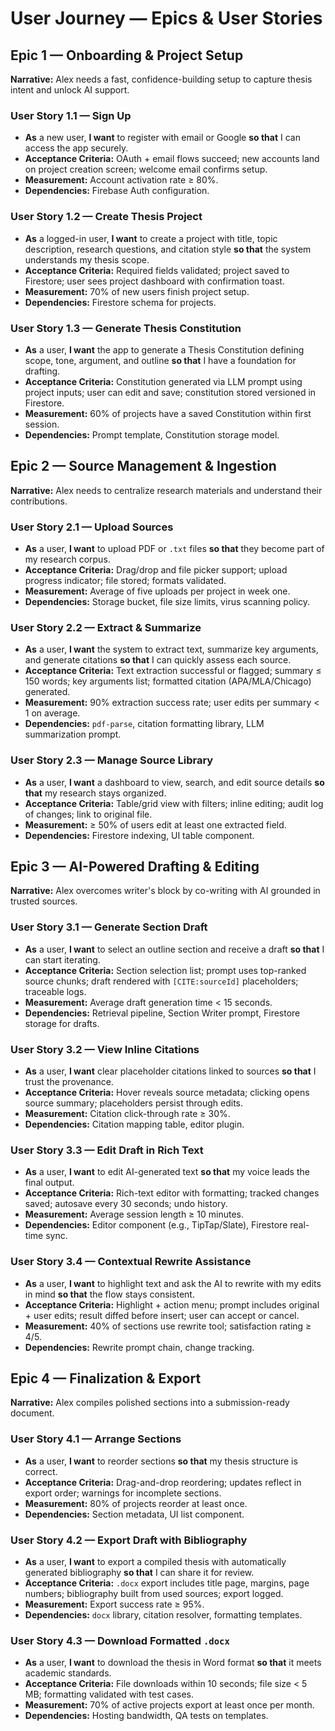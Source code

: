 # User Journey — Epics & User Stories

## Epic 1 — Onboarding & Project Setup
**Narrative:** Alex needs a fast, confidence-building setup to capture thesis intent and unlock AI support.

### User Story 1.1 — Sign Up
- **As** a new user, **I want** to register with email or Google **so that** I can access the app securely.
- **Acceptance Criteria:** OAuth + email flows succeed; new accounts land on project creation screen; welcome email confirms setup.
- **Measurement:** Account activation rate ≥ 80%.
- **Dependencies:** Firebase Auth configuration.

### User Story 1.2 — Create Thesis Project
- **As** a logged-in user, **I want** to create a project with title, topic description, research questions, and citation style **so that** the system understands my thesis scope.
- **Acceptance Criteria:** Required fields validated; project saved to Firestore; user sees project dashboard with confirmation toast.
- **Measurement:** 70% of new users finish project setup.
- **Dependencies:** Firestore schema for projects.

### User Story 1.3 — Generate Thesis Constitution
- **As** a user, **I want** the app to generate a Thesis Constitution defining scope, tone, argument, and outline **so that** I have a foundation for drafting.
- **Acceptance Criteria:** Constitution generated via LLM prompt using project inputs; user can edit and save; constitution stored versioned in Firestore.
- **Measurement:** 60% of projects have a saved Constitution within first session.
- **Dependencies:** Prompt template, Constitution storage model.

## Epic 2 — Source Management & Ingestion
**Narrative:** Alex needs to centralize research materials and understand their contributions.

### User Story 2.1 — Upload Sources
- **As** a user, **I want** to upload PDF or `.txt` files **so that** they become part of my research corpus.
- **Acceptance Criteria:** Drag/drop and file picker support; upload progress indicator; file stored; formats validated.
- **Measurement:** Average of five uploads per project in week one.
- **Dependencies:** Storage bucket, file size limits, virus scanning policy.

### User Story 2.2 — Extract & Summarize
- **As** a user, **I want** the system to extract text, summarize key arguments, and generate citations **so that** I can quickly assess each source.
- **Acceptance Criteria:** Text extraction successful or flagged; summary ≤ 150 words; key arguments list; formatted citation (APA/MLA/Chicago) generated.
- **Measurement:** 90% extraction success rate; user edits per summary < 1 on average.
- **Dependencies:** `pdf-parse`, citation formatting library, LLM summarization prompt.

### User Story 2.3 — Manage Source Library
- **As** a user, **I want** a dashboard to view, search, and edit source details **so that** my research stays organized.
- **Acceptance Criteria:** Table/grid view with filters; inline editing; audit log of changes; link to original file.
- **Measurement:** ≥ 50% of users edit at least one extracted field.
- **Dependencies:** Firestore indexing, UI table component.

## Epic 3 — AI-Powered Drafting & Editing
**Narrative:** Alex overcomes writer's block by co-writing with AI grounded in trusted sources.

### User Story 3.1 — Generate Section Draft
- **As** a user, **I want** to select an outline section and receive a draft **so that** I can start iterating.
- **Acceptance Criteria:** Section selection list; prompt uses top-ranked source chunks; draft rendered with `[CITE:sourceId]` placeholders; traceable logs.
- **Measurement:** Average draft generation time < 15 seconds.
- **Dependencies:** Retrieval pipeline, Section Writer prompt, Firestore storage for drafts.

### User Story 3.2 — View Inline Citations
- **As** a user, **I want** clear placeholder citations linked to sources **so that** I trust the provenance.
- **Acceptance Criteria:** Hover reveals source metadata; clicking opens source summary; placeholders persist through edits.
- **Measurement:** Citation click-through rate ≥ 30%.
- **Dependencies:** Citation mapping table, editor plugin.

### User Story 3.3 — Edit Draft in Rich Text
- **As** a user, **I want** to edit AI-generated text **so that** my voice leads the final output.
- **Acceptance Criteria:** Rich-text editor with formatting; tracked changes saved; autosave every 30 seconds; undo history.
- **Measurement:** Average session length ≥ 10 minutes.
- **Dependencies:** Editor component (e.g., TipTap/Slate), Firestore real-time sync.

### User Story 3.4 — Contextual Rewrite Assistance
- **As** a user, **I want** to highlight text and ask the AI to rewrite with my edits in mind **so that** the flow stays consistent.
- **Acceptance Criteria:** Highlight + action menu; prompt includes original + user edits; result diffed before insert; user can accept or cancel.
- **Measurement:** 40% of sections use rewrite tool; satisfaction rating ≥ 4/5.
- **Dependencies:** Rewrite prompt chain, change tracking.

## Epic 4 — Finalization & Export
**Narrative:** Alex compiles polished sections into a submission-ready document.

### User Story 4.1 — Arrange Sections
- **As** a user, **I want** to reorder sections **so that** my thesis structure is correct.
- **Acceptance Criteria:** Drag-and-drop reordering; updates reflect in export order; warnings for incomplete sections.
- **Measurement:** 80% of projects reorder at least once.
- **Dependencies:** Section metadata, UI list component.

### User Story 4.2 — Export Draft with Bibliography
- **As** a user, **I want** to export a compiled thesis with automatically generated bibliography **so that** I can share it for review.
- **Acceptance Criteria:** `.docx` export includes title page, margins, page numbers; bibliography built from used sources; export logged.
- **Measurement:** Export success rate ≥ 95%.
- **Dependencies:** `docx` library, citation resolver, formatting templates.

### User Story 4.3 — Download Formatted `.docx`
- **As** a user, **I want** to download the thesis in Word format **so that** it meets academic standards.
- **Acceptance Criteria:** File downloads within 10 seconds; file size < 5 MB; formatting validated with test cases.
- **Measurement:** 70% of active projects export at least once per month.
- **Dependencies:** Hosting bandwidth, QA tests on templates.
